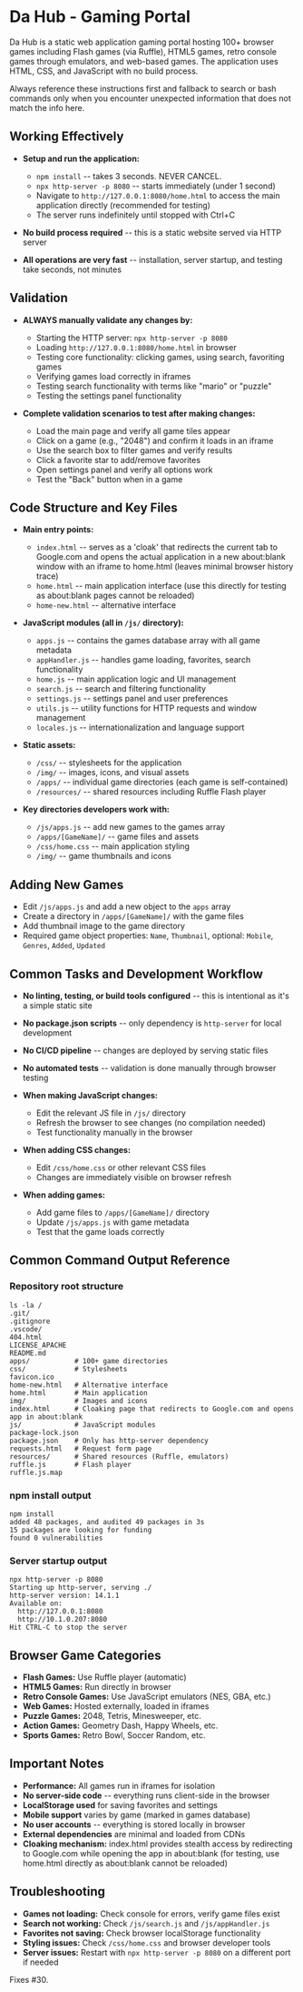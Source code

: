 # Da Hub - Gaming Portal
Da Hub is a static web application gaming portal hosting 100+ browser games including Flash games (via Ruffle), HTML5 games, retro console games through emulators, and web-based games. The application uses HTML, CSS, and JavaScript with no build process.

Always reference these instructions first and fallback to search or bash commands only when you encounter unexpected information that does not match the info here.

## Working Effectively
- **Setup and run the application:**
  - `npm install` -- takes 3 seconds. NEVER CANCEL.
  - `npx http-server -p 8080` -- starts immediately (under 1 second)
  - Navigate to `http://127.0.0.1:8080/home.html` to access the main application directly (recommended for testing)
  - The server runs indefinitely until stopped with Ctrl+C

- **No build process required** -- this is a static website served via HTTP server
- **All operations are very fast** -- installation, server startup, and testing take seconds, not minutes

## Validation
- **ALWAYS manually validate any changes by:**
  - Starting the HTTP server: `npx http-server -p 8080`
  - Loading `http://127.0.0.1:8080/home.html` in browser
  - Testing core functionality: clicking games, using search, favoriting games
  - Verifying games load correctly in iframes
  - Testing search functionality with terms like "mario" or "puzzle"
  - Testing the settings panel functionality

- **Complete validation scenarios to test after making changes:**
  - Load the main page and verify all game tiles appear
  - Click on a game (e.g., "2048") and confirm it loads in an iframe
  - Use the search box to filter games and verify results
  - Click a favorite star to add/remove favorites
  - Open settings panel and verify all options work
  - Test the "Back" button when in a game

## Code Structure and Key Files
- **Main entry points:**
  - `index.html` -- serves as a 'cloak' that redirects the current tab to Google.com and opens the actual application in a new about:blank window with an iframe to home.html (leaves minimal browser history trace)
  - `home.html` -- main application interface (use this directly for testing as about:blank pages cannot be reloaded)
  - `home-new.html` -- alternative interface

- **JavaScript modules (all in `/js/` directory):**
  - `apps.js` -- contains the games database array with all game metadata
  - `appHandler.js` -- handles game loading, favorites, search functionality
  - `home.js` -- main application logic and UI management
  - `search.js` -- search and filtering functionality
  - `settings.js` -- settings panel and user preferences
  - `utils.js` -- utility functions for HTTP requests and window management
  - `locales.js` -- internationalization and language support

- **Static assets:**
  - `/css/` -- stylesheets for the application
  - `/img/` -- images, icons, and visual assets
  - `/apps/` -- individual game directories (each game is self-contained)
  - `/resources/` -- shared resources including Ruffle Flash player

- **Key directories developers work with:**
  - `/js/apps.js` -- add new games to the games array
  - `/apps/[GameName]/` -- game files and assets
  - `/css/home.css` -- main application styling
  - `/img/` -- game thumbnails and icons

## Adding New Games
- Edit `/js/apps.js` and add a new object to the `apps` array
- Create a directory in `/apps/[GameName]/` with the game files
- Add thumbnail image to the game directory
- Required game object properties: `Name`, `Thumbnail`, optional: `Mobile`, `Genres`, `Added`, `Updated`

## Common Tasks and Development Workflow
- **No linting, testing, or build tools configured** -- this is intentional as it's a simple static site
- **No package.json scripts** -- only dependency is `http-server` for local development
- **No CI/CD pipeline** -- changes are deployed by serving static files
- **No automated tests** -- validation is done manually through browser testing

- **When making JavaScript changes:**
  - Edit the relevant JS file in `/js/` directory
  - Refresh the browser to see changes (no compilation needed)
  - Test functionality manually in the browser

- **When adding CSS changes:**
  - Edit `/css/home.css` or other relevant CSS files
  - Changes are immediately visible on browser refresh

- **When adding games:**
  - Add game files to `/apps/[GameName]/` directory
  - Update `/js/apps.js` with game metadata
  - Test that the game loads correctly

## Common Command Output Reference
### Repository root structure
```
ls -la /
.git/
.gitignore
.vscode/
404.html
LICENSE_APACHE
README.md
apps/           # 100+ game directories
css/            # Stylesheets
favicon.ico
home-new.html   # Alternative interface
home.html       # Main application
img/            # Images and icons
index.html      # Cloaking page that redirects to Google.com and opens app in about:blank
js/             # JavaScript modules
package-lock.json
package.json    # Only has http-server dependency
requests.html   # Request form page
resources/      # Shared resources (Ruffle, emulators)
ruffle.js       # Flash player
ruffle.js.map
```

### npm install output
```
npm install
added 48 packages, and audited 49 packages in 3s
15 packages are looking for funding
found 0 vulnerabilities
```

### Server startup output
```
npx http-server -p 8080
Starting up http-server, serving ./
http-server version: 14.1.1
Available on:
  http://127.0.0.1:8080
  http://10.1.0.207:8080
Hit CTRL-C to stop the server
```

## Browser Game Categories
- **Flash Games:** Use Ruffle player (automatic)
- **HTML5 Games:** Run directly in browser
- **Retro Console Games:** Use JavaScript emulators (NES, GBA, etc.)
- **Web Games:** Hosted externally, loaded in iframes
- **Puzzle Games:** 2048, Tetris, Minesweeper, etc.
- **Action Games:** Geometry Dash, Happy Wheels, etc.
- **Sports Games:** Retro Bowl, Soccer Random, etc.

## Important Notes
- **Performance:** All games run in iframes for isolation
- **No server-side code** -- everything runs client-side in the browser
- **LocalStorage used** for saving favorites and settings
- **Mobile support** varies by game (marked in games database)
- **No user accounts** -- everything is stored locally in browser
- **External dependencies** are minimal and loaded from CDNs
- **Cloaking mechanism:** index.html provides stealth access by redirecting to Google.com while opening the app in about:blank (for testing, use home.html directly as about:blank cannot be reloaded)

## Troubleshooting
- **Games not loading:** Check console for errors, verify game files exist
- **Search not working:** Check `/js/search.js` and `/js/appHandler.js`
- **Favorites not saving:** Check browser localStorage functionality
- **Styling issues:** Check `/css/home.css` and browser developer tools
- **Server issues:** Restart with `npx http-server -p 8080` on a different port if needed

Fixes #30.